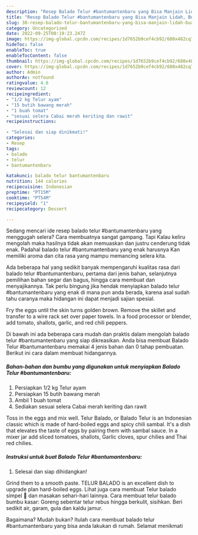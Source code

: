 ```yaml
---
description: "Resep Balado Telur #bantumantenbaru yang Bisa Manjain Lidah, Buat Buka Puasa Enak"
title: "Resep Balado Telur #bantumantenbaru yang Bisa Manjain Lidah, Buat Buka Puasa Enak"
slug: 30-resep-balado-telur-bantumantenbaru-yang-bisa-manjain-lidah-buat-buka-puasa-enak
category: Uncategorized
date: 2022-09-25T00:19:23.247Z
image: https://img-global.cpcdn.com/recipes/1d7652b9cef4cb92/680x482cq70/balado-telur-bantumantenbaru-foto-resep-utama.jpg
hideToc: false
enableToc: true
enableTocContent: false
thumbnail: https://img-global.cpcdn.com/recipes/1d7652b9cef4cb92/680x482cq70/balado-telur-bantumantenbaru-foto-resep-utama.jpg
cover: https://img-global.cpcdn.com/recipes/1d7652b9cef4cb92/680x482cq70/balado-telur-bantumantenbaru-foto-resep-utama.jpg
author: Admin
authorAv: notfound
ratingvalue: 4.6
reviewcount: 12
recipeingredient:
- "1/2 kg Telur ayam"
- "15 butih bawang merah"
- "1 buah tomat"
- "sesuai selera Cabai merah keriting dan rawit"
recipeinstructions:

- "Selesai dan siap dinikmati!"
categories:
- Resep
tags:
- balado
- telur
- bantumantenbaru

katakunci: balado telur bantumantenbaru 
nutrition: 144 calories
recipecuisine: Indonesian
preptime: "PT15M"
cooktime: "PT54M"
recipeyield: "1"
recipecategory: Dessert

---
```



Sedang mencari ide resep balado telur #bantumantenbaru yang menggugah selera? Cara membuatnya sangat gampang. Tapi Kalau keliru mengolah maka hasilnya tidak akan memuaskan dan justru cenderung tidak enak. Padahal balado telur #bantumantenbaru yang enak harusnya Kan memiliki aroma dan cita rasa yang mampu memancing selera kita.


Ada beberapa hal yang sedikit banyak mempengaruhi kualitas rasa dari balado telur #bantumantenbaru, pertama dari jenis bahan, selanjutnya pemilihan bahan segar dan bagus, hingga cara membuat dan menyajikannya. Tak perlu bingung jika hendak menyiapkan balado telur #bantumantenbaru yang enak di mana pun anda berada, karena asal sudah tahu caranya maka hidangan ini dapat menjadi sajian spesial.

Fry the eggs until the skin turns golden brown. Remove the skillet and transfer to a wire rack set over paper towels. In a food processor or blender, add tomato, shallots, garlic, and red chili peppers.


Di bawah ini ada beberapa cara mudah dan praktis dalam mengolah balado telur #bantumantenbaru yang siap dikreasikan. Anda bisa membuat Balado Telur #bantumantenbaru memakai 4 jenis bahan dan 0 tahap pembuatan. Berikut ini cara dalam membuat hidangannya.

<!--inarticleads1-->

##### Bahan-bahan dan bumbu yang digunakan untuk menyiapkan Balado Telur #bantumantenbaru:

1. Persiapkan 1/2 kg Telur ayam
1. Persiapkan 15 butih bawang merah
1. Ambil 1 buah tomat
1. Sediakan sesuai selera Cabai merah keriting dan rawit


Toss in the eggs and mix well. Telur Balado, or Balado Telur is an Indonesian classic which is made of hard-boiled eggs and spicy chili sambal. It&#39;s a dish that elevates the taste of eggs by pairing them with sambal sauce. In a mixer jar add sliced tomatoes, shallots, Garlic cloves, spur chilies and Thai red chilies. 

<!--inarticleads2-->

##### Instruksi untuk buat Balado Telur #bantumantenbaru:


1. Selesai dan siap dihidangkan!

Grind them to a smooth paste. TELUR BALADO is an excellent dish to upgrade plan hard-boiled eggs. Lihat juga cara membuat Telur balado simpel 🤤 dan masakan sehari-hari lainnya. Cara membuat telur balado bumbu kasar: Goreng sebentar telur rebus hingga berkulit, sisihkan. Beri sedikit air, garam, gula dan kaldu jamur. 

Bagaimana? Mudah bukan? Itulah cara membuat balado telur #bantumantenbaru yang bisa anda lakukan di rumah. Selamat menikmati
